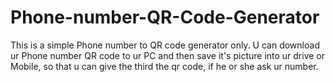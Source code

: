 # Phone-number-QR-Code-Generator
This is a simple Phone number to QR code generator only.
U can download ur Phone number QR code to ur PC and then save it's picture into ur drive or Mobile, so that u can give the third the qr code, if he or she ask ur number.
